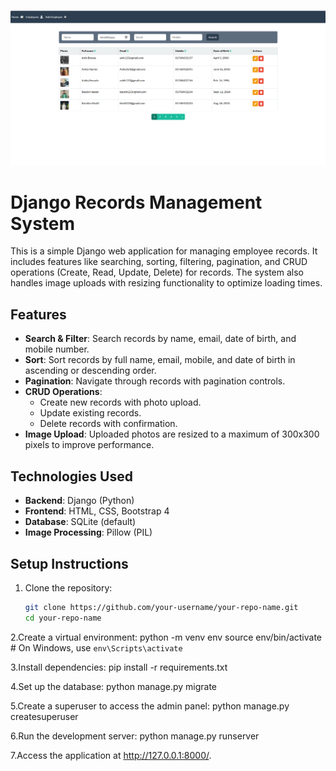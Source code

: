 
![Alt text](./dashboard.png)

# Django Records Management System

This is a simple Django web application for managing employee records. It includes features like searching, sorting, filtering, pagination, and CRUD operations (Create, Read, Update, Delete) for records. The system also handles image uploads with resizing functionality to optimize loading times.

## Features

- **Search & Filter**: Search records by name, email, date of birth, and mobile number.
- **Sort**: Sort records by full name, email, mobile, and date of birth in ascending or descending order.
- **Pagination**: Navigate through records with pagination controls.
- **CRUD Operations**:
  - Create new records with photo upload.
  - Update existing records.
  - Delete records with confirmation.
- **Image Upload**: Uploaded photos are resized to a maximum of 300x300 pixels to improve performance.
  
## Technologies Used

- **Backend**: Django (Python)
- **Frontend**: HTML, CSS, Bootstrap 4
- **Database**: SQLite (default)
- **Image Processing**: Pillow (PIL)

## Setup Instructions

1. Clone the repository:
   ```bash
   git clone https://github.com/your-username/your-repo-name.git
   cd your-repo-name
   
2.Create a virtual environment:
python -m venv env
source env/bin/activate  # On Windows, use `env\Scripts\activate`

3.Install dependencies:
pip install -r requirements.txt

4.Set up the database:
python manage.py migrate

5.Create a superuser to access the admin panel:
python manage.py createsuperuser

6.Run the development server:
python manage.py runserver

7.Access the application at http://127.0.0.1:8000/.

